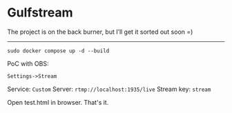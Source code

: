 # Gulfstream

The project is on the back burner, but I’ll get it sorted out soon =)

---

```
sudo docker compose up -d --build
```

PoC with OBS:

`Settings->Stream`

Service: `Custom`
Server: `rtmp://localhost:1935/live`
Stream key: `stream`

Open test.html in browser. That's it.
